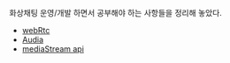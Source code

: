 화상채팅 운영/개발 하면서 공부해야 하는 사항들을 정리해 놓았다.

- [webRtc](./WebRTC.md)
- [Audia](./AudioWorklet.md) 
- [mediaStream api](./mediaStream.md)

